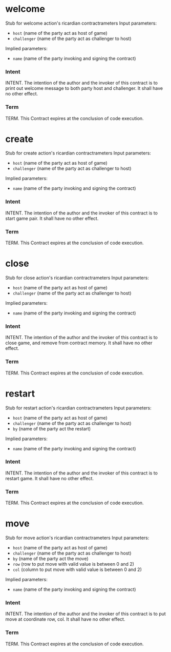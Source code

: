 <h1 class="contract"> welcome </h1>

Stub for welcome action's ricardian contractrameters
Input parameters:

* `host` (name of the party act as host of game)
* `challenger` (name of the party act as challenger to host)

Implied parameters: 

* `name` (name of the party invoking and signing the contract)

### Intent
INTENT. The intention of the author and the invoker of this contract is to print out welcome message to both party host and challenger. It shall have no other effect.

### Term
TERM. This Contract expires at the conclusion of code execution.

<h1 class="contract"> create </h1>

Stub for create action's ricardian contractrameters
Input parameters:

* `host` (name of the party act as host of game)
* `challenger` (name of the party act as challenger to host)

Implied parameters: 

* `name` (name of the party invoking and signing the contract)

### Intent
INTENT. The intention of the author and the invoker of this contract is to start game pair. It shall have no other effect.

### Term
TERM. This Contract expires at the conclusion of code execution.

<h1 class="contract"> close </h1>

Stub for close action's ricardian contractrameters
Input parameters:

* `host` (name of the party act as host of game)
* `challenger` (name of the party act as challenger to host)

Implied parameters: 

* `name` (name of the party invoking and signing the contract)

### Intent
INTENT. The intention of the author and the invoker of this contract is to close game, and remove from contract memory. It shall have no other effect.

### Term
TERM. This Contract expires at the conclusion of code execution.

<h1 class="contract"> restart </h1>

Stub for restart action's ricardian contractrameters
Input parameters:

* `host` (name of the party act as host of game)
* `challenger` (name of the party act as challenger to host)
* `by` (name of the party act the restart)

Implied parameters: 

* `name` (name of the party invoking and signing the contract)

### Intent
INTENT. The intention of the author and the invoker of this contract is to restart game. It shall have no other effect.

### Term
TERM. This Contract expires at the conclusion of code execution.

<h1 class="contract"> move </h1>

Stub for move action's ricardian contractrameters
Input parameters:

* `host` (name of the party act as host of game)
* `challenger` (name of the party act as challenger to host)
* `by` (name of the party act the move)
* `row` (row to put move with valid value is between 0 and 2)
* `col` (column to put move with valid value is between 0 and 2)


Implied parameters: 

* `name` (name of the party invoking and signing the contract)

### Intent
INTENT. The intention of the author and the invoker of this contract is to put move at coordinate row, col. It shall have no other effect.

### Term
TERM. This Contract expires at the conclusion of code execution.